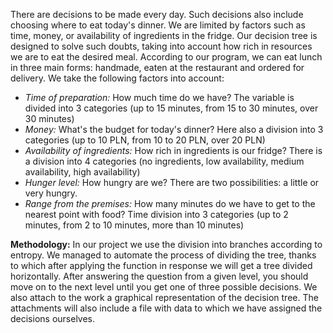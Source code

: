 There are decisions to be made every day. Such decisions also include choosing where to eat today's dinner. We are limited by factors such as time, money, or availability of ingredients in the fridge. Our decision tree is designed to solve such doubts, taking into account how rich in resources we are to eat the desired meal. According to our program, we can eat lunch in three main forms: handmade, eaten at the restaurant and ordered for delivery. We take the following factors into account:  
* *Time of preparation:* How much time do we have? The variable is divided into 3 categories (up to 15 minutes, from 15 to 30 minutes, over 30 minutes)  
* *Money:* What's the budget for today's dinner? Here also a division into 3 categories (up to 10 PLN, from 10 to 20 PLN, over 20 PLN)  
* *Availability of ingredients:* How rich in ingredients is our fridge? There is a division into 4 categories (no ingredients, low availability, medium availability, high availability)  
* *Hunger level:* How hungry are we? There are two possibilities: a little or very hungry.  
* *Range from the premises:* How many minutes do we have to get to the nearest point with food? Time division into 3 categories (up to 2 minutes, from 2 to 10 minutes, more than 10 minutes)  
  
**Methodology:** In our project we use the division into branches according to entropy. We managed to automate the process of dividing the tree, thanks to which after applying the function in response we will get a tree divided horizontally. After answering the question from a given level, you should move on to the next level until you get one of three possible decisions. We also attach to the work a graphical representation of the decision tree. The attachments will also include a file with data to which we have assigned the decisions ourselves.  
